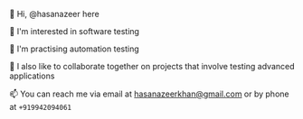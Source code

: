 👋 Hi, @hasanazeer here

👀 I'm interested in software testing

🌱 I'm practising automation testing

💞️ I also like to collaborate together on projects that involve testing advanced applications

📫 You can reach me via email at hasanazeerkhan@gmail.com or by phone at `+919942094061`

<!---
hasanazeer/hasanazeer is a ✨ special ✨ repository because its `README.md` (this file) appears on your GitHub profile.
You can click the Preview link to take a look at your changes.
--->

